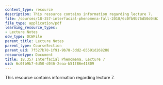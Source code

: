 ```yaml
---
content_type: resource
description: This resource contains information regarding lecture 7.
file: /courses/18-357-interfacial-phenomena-fall-2010/6c0fb9b76d50d0462eaab51f86e41809_MIT18_357F10_Lecture7.pdf
file_type: application/pdf
learning_resource_types:
- Lecture Notes
ocw_type: OCWFile
parent_title: Lecture Notes
parent_type: CourseSection
parent_uid: 7f527b70-1f91-9b78-3dd2-65591d268288
resourcetype: Document
title: 18.357 Interfacial Phenomena, Lecture 7
uid: 6c0fb9b7-6d50-d046-2eaa-b51f86e41809
---
```

This resource contains information regarding lecture 7.

